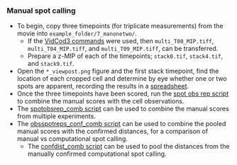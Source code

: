 ### Manual spot calling

* To begin, copy three timepoints (for triplicate measurements) from the movie into `example_folder/7_manonetwo/`.
	* If the [VidCod3 commands](0_materials/VidCod3.txt) were used, then `multi_T00_MIP.tiff`, `multi_T04_MIP.tiff`, and `multi_T09_MIP.tiff`, can be transferred.
	* Prepare a z-MIP of each of the timepoints; `stack0.tif`, `stack4.tif`, and `stack9.tif`.
* Open the `*_viewpost.png` figure and the first stack timepoint, find the location of each cropped cell and determine by eye whether one or two spots are apparent, recording the results in a [spreadsheet](0_materials/video_onetwo_rep0.xlsx).
* Once the three timepoints have been scored, run the [spot obs rep script](0_sheets/spotobsreps_4.R) to combine the manual scores with the cell observations.
* The [spotobsrep_comb script](0_materials/spotobsrep_comb6.R) can be used to combine the manual scores from multiple experiments.
* The [obsspotreps_conf_comb script](0_materials/obsspotreps_conf_comb_6exp.R) can be used to combine the pooled manual scores with the confirmed distances, for a comparison of manual vs computational spot calling.
	* The [confdist_comb script](0_materials/confdist_comb5.R) can be used to pool the distances from the manually confirmed computational spot calling.
